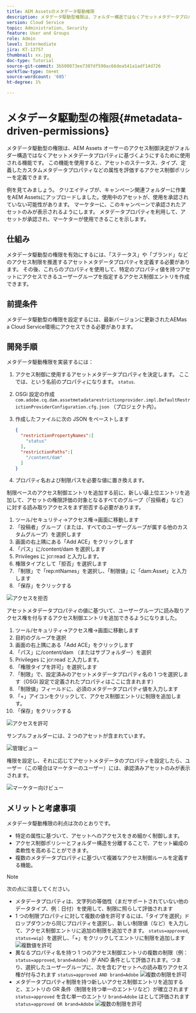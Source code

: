 ```yaml
---
title: AEM Assetsのメタデータ駆動権限
description: メタデータ駆動型権限は、フォルダー構造ではなくアセットメタデータプロパティに基づいてアクセスを制限するために使用される機能です。
version: Cloud Service
topic: Administration, Security
feature: User and Groups
role: Admin
level: Intermediate
jira: KT-13757
thumbnail: xx.jpg
doc-type: Tutorial
source-git-commit: 3b500873ee7307df590ac66dea541a1adf14d726
workflow-type: tm+mt
source-wordcount: '685'
ht-degree: 1%

---
```


# メタデータ駆動型の権限{#metadata-driven-permissions}

メタデータ駆動型の権限は、AEM Assets オーサーのアクセス制御決定がフォルダー構造ではなくアセットメタデータプロパティに基づくようにするために使用される機能です。 この機能を使用すると、アセットのステータス、タイプ、定義したカスタムメタデータプロパティなどの属性を評価するアクセス制御ポリシーを定義できます。

例を見てみましょう。 クリエイティブが、キャンペーン関連フォルダーに作業をAEM Assetsにアップロードしました。使用中のアセットが、使用を承認されていない可能性があります。 マーケターに、このキャンペーンで承認されたアセットのみが表示されるようにします。 メタデータプロパティを利用して、アセットが承認され、マーケターが使用できることを示します。

## 仕組み

メタデータ駆動型の権限を有効にするには、「ステータス」や「ブランド」などのアクセス制限を推進するアセットメタデータプロパティを定義する必要があります。 その後、これらのプロパティを使用して、特定のプロパティ値を持つアセットにアクセスできるユーザーグループを指定するアクセス制御エントリを作成できます。

## 前提条件

メタデータ駆動型の権限を設定するには、最新バージョンに更新されたAEMas a Cloud Service環境にアクセスできる必要があります。


## 開発手順

メタデータ駆動権限を実装するには：

1. アクセス制御に使用するアセットメタデータプロパティを決定します。 ここでは、という名前のプロパティになります。 `status`.
1. OSGi 設定の作成 `com.adobe.cq.dam.assetmetadatarestrictionprovider.impl.DefaultRestrictionProviderConfiguration.cfg.json` （プロジェクト内）。
1. 作成したファイルに次の JSON をペーストします

   ```json
   {
     "restrictionPropertyNames":[
       "status"
     ],
     "restrictionPaths":[
       "/content/dam"
     ]
   }
   ```

1. プロパティ名および制限パスを必要な値に置き換えます。


制限ベースのアクセス制御エントリを追加する前に、新しい最上位エントリを追加して、アセットの権限評価の対象となるすべてのグループ（「投稿者」など）に対する読み取りアクセスをまず拒否する必要があります。

1. ツール/セキュリティ→アクセス権→画面に移動します
1. 「投稿者」グループ（または、すべてのユーザーグループが属する他のカスタムグループ）を選択します
1. 画面の右上隅にある「Add ACE」をクリックします
1. 「パス」に/content/dam を選択します
1. Privileges に jcr:read と入力します。
1. 権限タイプとして「拒否」を選択します
1. 「制限」で「rep:ntNames」を選択し、「制限値」に「dam:Asset」と入力します
1. 「保存」をクリックする

![アクセスを拒否](./assets/metadata-driven-permissions/deny-access.png)

アセットメタデータプロパティの値に基づいて、ユーザーグループに読み取りアクセス権を付与するアクセス制御エントリを追加できるようになりました。

1. ツール/セキュリティ→アクセス権→画面に移動します
1. 目的のグループを選択
1. 画面の右上隅にある「Add ACE」をクリックします
1. 「パス」に/content/dam （またはサブフォルダー）を選択
1. Privileges に jcr:read と入力します。
1. 「権限タイプを許可」を選択します
1. 「制限」で、設定済みのアセットメタデータプロパティ名の 1 つを選択します（OSGi 設定で定義されたプロパティはここに含まれます）
1. 「制限値」フィールドに、必須のメタデータプロパティ値を入力します
1. 「+」アイコンをクリックして、アクセス制御エントリに制限を追加します。
1. 「保存」をクリックする

![アクセスを許可](./assets/metadata-driven-permissions/allow-access.png)

サンプルフォルダーには、2 つのアセットが含まれています。

![管理ビュー](./assets/metadata-driven-permissions/admin-view.png)

権限を設定し、それに応じてアセットメタデータのプロパティを設定したら、ユーザー（この場合はマーケターのユーザー）には、承認済みアセットのみが表示されます。

![マーケター向けビュー](./assets/metadata-driven-permissions/marketeer-view.png)

## メリットと考慮事項

メタデータ駆動権限の利点は次のとおりです。

- 特定の属性に基づいて、アセットへのアクセスをきめ細かく制御します。
- アクセス制御ポリシーとフォルダー構造を分離することで、アセット編成の柔軟性を高めることができます。
- 複数のメタデータプロパティに基づいて複雑なアクセス制御ルールを定義する機能。

>[!NOTE]
>
> 次の点に注意してください。
> 
> - メタデータプロパティは、文字列の等価性（まだサポートされていない他のデータタイプ、例：日付）を使用して、制限に照らして評価されます
> - 1 つの制限プロパティに対して複数の値を許可するには、「タイプを選択」ドロップダウンから同じプロパティを選択し、新しい制限値（など）を入力して、アクセス制御エントリに追加の制限を追加できます。 `status=approved`, `status=wip`）を選択し、「+」をクリックしてエントリに制限を追加します
> ![複数値を許可](./assets/metadata-driven-permissions/allow-multiple-values.png)
> - 異なるプロパティ名を持つ 1 つのアクセス制御エントリの複数の制限（例： `status=approved`, `brand=Adobe`）が AND 条件として評価されます。つまり、選択したユーザーグループに、次を含むアセットへの読み取りアクセス権が付与されます `status=approved AND brand=Adobe`
> ![複数の制限を許可](./assets/metadata-driven-permissions/allow-multiple-restrictions.png)
> - メタデータプロパティ制限を持つ新しいアクセス制御エントリを追加すると、エントリの OR 条件（制限を持つ単一のエントリなど）が確立されます `status=approved` を含む単一のエントリ `brand=Adobe` はとして評価されます `status=approved OR brand=Adobe`
> ![複数の制限を許可](./assets/metadata-driven-permissions/allow-multiple-aces.png)
